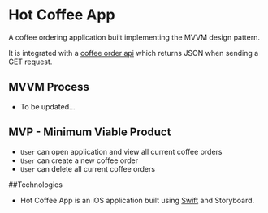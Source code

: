 #  Hot Coffee App
A coffee ordering application built implementing the MVVM design pattern.

It is integrated with a [coffee order api](https://island-bramble.glitch.me/orders) which returns JSON when sending a GET request.

## MVVM Process
* To be updated...

## MVP - Minimum Viable Product
* `User` can open application and view all current coffee orders
* `User` can create a new coffee order 
* `User` can delete all current coffee orders

##Technologies 
* Hot Coffee App is an iOS application built using [Swift](https://developer.apple.com/swift/) and Storyboard.

